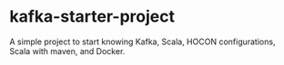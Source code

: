 # kafka-starter-project
A simple project to start knowing Kafka, Scala, HOCON configurations, Scala with maven, and Docker.
